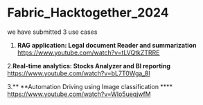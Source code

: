 # Fabric_Hacktogether_2024

we have submitted 3 use cases

1. **RAG application: Legal document Reader and summarization**
 https://www.youtube.com/watch?v=tLVQtkZTRRE

2.**Real-time analytics: Stocks Analyzer and BI reporting**
https://www.youtube.com/watch?v=bL7T0Wga_8I

3.** **Automation Driving using  Image classification  ****
https://www.youtube.com/watch?v=WIo5ueqjwfM
